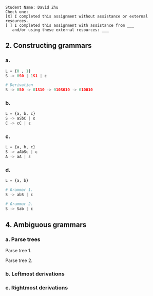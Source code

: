 ```
Student Name: David Zhu
Check one:
[X] I completed this assignment without assistance or external resources.
[ ] I completed this assignment with assistance from ___
   and/or using these external resources: ___
```

## 2. Constructing grammars

### a.
```python
L = {0 , 1}
S -> 0S0 | 1S1 | ε

# Derivation
S -> 0S0 -> 01S10 -> 010S010 -> 010010
```

### b.
```python
L = {a, b, c}
S -> aSbC | ε
C -> cC | ε
```

### c.
```python
L = {a, b, c}
S -> aAbSc | ε
A -> aA | ε
```

### d.
```python
L = {a, b}

# Grammar 1.
S -> abS | ε

# Grammar 2.
S -> Sab | ε
```

## 4. Ambiguous grammars

### a. Parse trees

Parse tree 1.

Parse tree 2.

### b. Leftmost derivations

### c. Rightmost derivations
